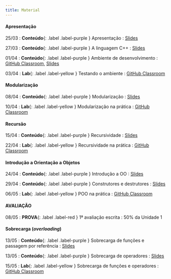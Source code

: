 ```yaml
---
title: Material
---
```


#### Apresentação

25/03
: **Conteúdo**{: .label .label-purple } Apresentação
  : [Slides](https://docs.google.com/presentation/d/15KGFciPQIUf8zmuh-PlVWQGPyZSa5s25dEWf_Q0rlis/edit?usp=sharing)

27/03
: **Conteúdo**{: .label .label-purple } A linguagem C++
  : [Slides](https://docs.google.com/presentation/d/1wsUXNgEvqIECsu3gkETOXXxC70FE8JdApxKvN7pwN7w/edit?usp=sharing)

01/04
: **Conteúdo**{: .label .label-purple } Ambiente de desenvolvimento
  : [GitHub Classroom](https://classroom.github.com/a/XXP2_OiN), [Slides](https://docs.google.com/presentation/d/1hZyD01rh3-4x38rT4VYS_LGsBj00Qk4viGSLplPWBDM/edit?usp=sharing)

03/04
: **Lab**{: .label .label-yellow } Testando o ambiente
  : [GitHub Classroom](https://classroom.github.com/a/pCmX-hNl)


#### Modularização

08/04
: **Conteúdo**{: .label .label-purple } Modularização
  : [Slides](https://docs.google.com/presentation/d/1PpytQhnOpLg9RgF_VOczadh3Nv-aNbgphAUQsRvXQh4/edit?usp=sharing)

10/04
: **Lab**{: .label .label-yellow } Modularização na prática
  : [GitHub Classroom](https://classroom.github.com/a/l2e_srb2)

#### Recursão

15/04
: **Conteúdo**{: .label .label-purple } Recursividade
  : [Slides](https://docs.google.com/presentation/d/1kASN3lm4jTXG1SgEGN3106ePkTRK8r5PNAHqdJxKvOc/edit?usp=sharing)

22/04
: **Lab**{: .label .label-yellow } Recursividade na prática
  : [GitHub Classroom](https://classroom.github.com/a/vu5voIG0)



#### Introdução a Orientação a Objetos

24/04
: **Conteúdo**{: .label .label-purple } Introdução a OO
  : [Slides](https://docs.google.com/presentation/d/1ILdlam4enAcY11w-kxBdH61RlbrSeOdHDgGQD3Ep6MU/edit?usp=sharing)

29/04
: **Conteúdo**{: .label .label-purple } Construtores e destrutores
  : [Slides](https://docs.google.com/presentation/d/1lWNbmj7_Q8KpcFC5HHBLCx_AJJ46bEKSawwQsggimz0/edit?usp=sharing)

06/05
: **Lab**{: .label .label-yellow } POO na prática
  : [GitHub Classroom](https://classroom.github.com/a/dc9tBC7_)

#### AVALIAÇÃO

08/05
: **PROVA**{: .label .label-red } 1ª avaliação escrita
  : 50% da Unidade 1 



#### Sobrecarga (_overloading_)

13/05
: **Conteúdo**{: .label .label-purple } Sobrecarga de funções e passagem por referência
  : [Slides](https://docs.google.com/presentation/d/1XLk4YUiHR-tvuoPucY8lp90rgkfg-LJ8d1n45c5ye-0/edit?usp=sharing)

13/05
: **Conteúdo**{: .label .label-purple } Sobrecarga de operadores
  : [Slides](https://docs.google.com/presentation/d/1KQCkVJzztNhtP-FxodlAfxPpiytzy4vIA5PEdfsdiaw/edit?usp=sharing)

15/05
: **Lab**{: .label .label-yellow } Sobrecarga de funções e operadores
  : [GitHub Classroom](https://classroom.github.com/a/K2pKH6YN)


<!-- 

#### Programação genérica

03/12
: **Conteúdo**{: .label .label-purple } Templates de funções e classes
  : [Slides](https://docs.google.com/presentation/d/1vl6CnbbvvTA67pmiIqxWr1nNxK0Y_bPkzhQHiCrgmhk/edit?usp=sharing)

05/12
: **Lab-Remoto**{: .label .label-yellow } Templates de funções e classes
  : [GitHub Classroom](https://classroom.github.com/a/t24-Xciw)

#### Herança, classes abstratas e interfaces

10/12
: **Conteúdo**{: .label .label-purple } Herança, classes abstratas e interfaces
  : [Slides](https://docs.google.com/presentation/d/1y8A5XkTgMrlQ165_z0bVEklUhjdzkpg0_vWg2hsZPJs/edit?usp=sharing)

12/12
: **Lab-Remoto**{: .label .label-yellow } Herança
  : [GitHub Classroom](https://classroom.github.com/a/QcbTb6sQ)

#### Gerenciamento de I/O

10/12
: **Conteúdo**{: .label .label-purple } Manipulação de arquivos
  : [Slides](https://docs.google.com/presentation/d/1s0HFf2IxjH5-TwTBRwueWtuqU3H2sJlDQUpz6QxpV90/edit?usp=sharing)

#### Tipos Abstratos de Dados

17/12
: **Conteúdo**{: .label .label-purple } TADs
  : [Slides](https://docs.google.com/presentation/d/11yDFVkqMgxA4LqN5_1g89tIePQKOg9GjOeCQ44f98Ds/edit?usp=sharing)

19/12
: **Conteúdo**{: .label .label-purple } Biblioteca STL
  : [Slides](https://docs.google.com/presentation/d/1qgdSdZ1IeT-RsrAr4-eSmdNVVez084ZA-x8V5BXsmZQ/edit?usp=sharing)

#### AVALIAÇÃO

19/12
: **PROJETO**{: .label .label-red } Projeto Unidade 2
  : [GitHub Classroom](https://classroom.github.com/a/i8jZEZX0)
  : 50% da Unidade 2

19/12
: **PROJETO**{: .label .label-red } Projeto final
  : [GitHub Classroom](https://classroom.github.com/a/TIlrQHKG)
  : 100% da Unidade 3

#### REPOSIÇÃO

30/01
: **REPOSIÇÃO**{: .label .label-red } Projeto Reposição
  : [GitHub Classroom](https://classroom.github.com/a/KQolk4SM) -->




